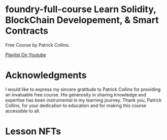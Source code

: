 # foundry-full-course Learn Solidity, BlockChain Developement, & Smart Contracts
Free Course by Patrick Collins.

[Playlist On Youtube](https://www.youtube.com/watch?v=umepbfKp5rI&list=PL4Rj_WH6yLgWe7TxankiqkrkVKXIwOP42)


# Acknowledgments
I would like to express my sincere gratitude to Patrick Collins for providing an invaluable free course. His generosity in sharing knowledge and expertise has been instrumental in my learning journey. Thank you, Patrick Collins, for your dedication to education and for making this course accessible to all.

# Lesson NFTs
